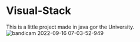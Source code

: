 # Visual-Stack
This is a little project made in java gor the University.
![bandicam 2022-09-16 07-03-52-949](https://user-images.githubusercontent.com/84816159/190712925-216872ff-9ff3-4fbb-a0e5-4576fc4a0c36.jpg)
